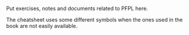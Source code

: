Put exercises, notes and documents related to PFPL here.

The cheatsheet uses some different symbols when the ones used in the book are not easily available.
